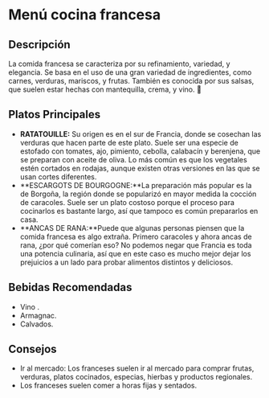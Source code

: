 # Menú cocina francesa


## Descripción 
La comida francesa se caracteriza por su refinamiento, variedad, y elegancia. Se basa en el uso de una gran variedad de ingredientes, como carnes, verduras, mariscos, y frutas. También es conocida por sus salsas, que suelen estar hechas con mantequilla, crema, y vino. 🥚

## Platos Principales

- **RATATOUILLE:** Su origen es en el sur de Francia, donde se cosechan las verduras que hacen parte de este plato. Suele ser una especie de estofado con tomates, ajo, pimiento, cebolla, calabacín y berenjena, que se preparan con aceite de oliva. Lo más común es que los vegetales estén cortados en rodajas, aunque existen otras versiones en las que se usan cortes diferentes.
- **ESCARGOTS DE BOURGOGNE:**La preparación más popular es la de Borgoña, la región donde se popularizó en mayor medida la cocción de caracoles. Suele ser un plato costoso porque el proceso para cocinarlos es bastante largo, así que tampoco es común prepararlos en casa.
- **ANCAS DE RANA:**Puede que algunas personas piensen que la comida francesa es algo extraña. Primero caracoles y ahora ancas de rana, ¿por qué comerían eso? No podemos negar que Francia es toda una potencia culinaria, así que en este caso es mucho mejor dejar los prejuicios a un lado para probar alimentos distintos y deliciosos.


## Bebidas Recomendadas
- Vino .
- Armagnac.
- Calvados.

## Consejos
- Ir al mercado: Los franceses suelen ir al mercado para comprar frutas, verduras, platos cocinados, especias, hierbas y productos regionales. 
- Los franceses suelen comer a horas fijas y sentados. 